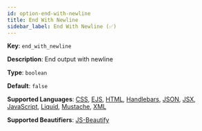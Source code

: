 ```yaml
---
id: option-end-with-newline
title: End With Newline
sidebar_label: End With Newline (✅)
---
```

**Key**: `end_with_newline`

**Description**: End output with newline

**Type**: `boolean`

**Default**: `false`

**Supported Languages**: [CSS](/docs/language-css.html), [EJS](/docs/language-ejs.html), [HTML](/docs/language-html.html), [Handlebars](/docs/language-handlebars.html), [JSON](/docs/language-json.html), [JSX](/docs/language-jsx.html), [JavaScript](/docs/language-javascript.html), [Liquid](/docs/language-liquid.html), [Mustache](/docs/language-mustache.html), [XML](/docs/language-xml.html)

**Supported Beautifiers**: [JS-Beautify](/docs/beautifier-js-beautify.html)
